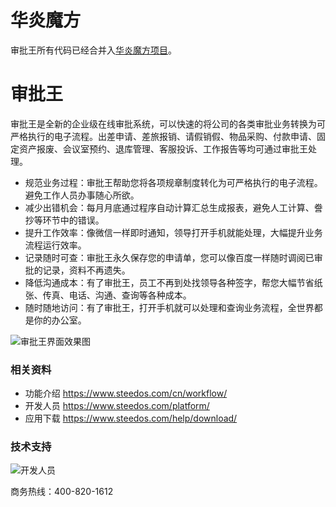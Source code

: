 # 华炎魔方

审批王所有代码已经合并入[华炎魔方项目](https://github.com/steedos/object-server/)。

# 审批王

审批王是全新的企业级在线审批系统，可以快速的将公司的各类审批业务转换为可严格执行的电子流程。出差申请、差旅报销、请假销假、物品采购、付款申请、固定资产报废、会议室预约、退库管理、客服投诉、工作报告等均可通过审批王处理。

- 规范业务过程：审批王帮助您将各项规章制度转化为可严格执行的电子流程。避免工作人员办事随心所欲。
- 减少出错机会：每月月底通过程序自动计算汇总生成报表，避免人工计算、誊抄等环节中的错误。
- 提升工作效率：像微信一样即时通知，领导打开手机就能处理，大幅提升业务流程运行效率。
- 记录随时可查：审批王永久保存您的申请单，您可以像百度一样随时调阅已审批的记录，资料不再遗失。
- 降低沟通成本：有了审批王，员工不再到处找领导各种签字，帮您大幅节省纸张、传真、电话、沟通、查询等各种成本。
- 随时随地访问：有了审批王，打开手机就可以处理和查询业务流程，全世界都是你的办公室。

![审批王界面效果图](https://www.steedos.com/assets/products/workflow.png)

### 相关资料
- 功能介绍 https://www.steedos.com/cn/workflow/ 
- 开发人员 https://www.steedos.com/platform/
- 应用下载 https://www.steedos.com/help/download/

### 技术支持
![开发人员](https://www.steedos.com/assets/contact_by_weixin.png)

商务热线：400-820-1612
